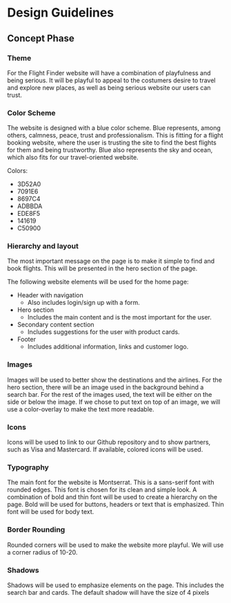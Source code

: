 # Design Guidelines

## Concept Phase

### Theme

For the Flight Finder website will have a combination of playfulness and being serious. It will be 
playful to appeal to the costumers desire to travel and explore new places, as well as being serious 
website our users can trust.

### Color Scheme

The website is designed with a blue color scheme. Blue represents, among others, calmness, peace, 
trust and professionalism. This is fitting for a flight booking website, where the user is trusting 
the site to find the best flights for them and being trustworthy. Blue also represents the sky and 
ocean, which also fits for our travel-oriented website.

Colors:
* 3D52A0
* 7091E6
* 8697C4
* ADBBDA
* EDE8F5
* 141619
* C50900

### Hierarchy and layout

The most important message on the page is to make it simple to find and book flights. This will be 
presented in the hero section of the page.

The following website elements will be used for the home page:

* Header with navigation
  * Also includes login/sign up with a form.
* Hero section
  * Includes the main content and is the most important for the user.
* Secondary content section
  * Includes suggestions for the user with product cards.
* Footer
  * Includes additional information, links and customer logo.

### Images

Images will be used to better show the destinations and the airlines. For the hero section, there 
will be an image used in the background behind a search bar. For the rest of the images used, the 
text will be either on the side or below the image. If we chose to put text on top of an image, we 
will use a color-overlay to make the text more readable.

### Icons

Icons will be used to link to our Github repository and to show partners, such as Visa and 
Mastercard. If available, colored icons will be used.

### Typography

The main font for the website is Montserrat. This is a sans-serif font with rounded edges. This font 
is chosen for its clean and simple look. A combination of bold and thin font will be used to create 
a hierarchy on the page. Bold will be used for buttons, headers or text that is emphasized. Thin 
font will be used for body text.

### Border Rounding

Rounded corners will be used to make the website more playful. We will use a corner radius of 10-20.

### Shadows

Shadows will be used to emphasize elements on the page. This includes the search bar and cards. The 
default shadow will have the size of 4 pixels